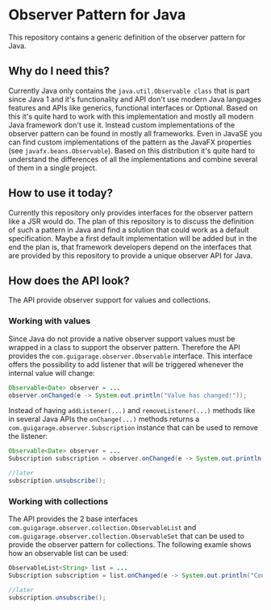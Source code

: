 # Observer Pattern for Java

This repository contains a generic definition of the observer pattern for Java.

## Why do I need this?

Currently Java only contains the `java.util.Observable class` that is part since Java 1 and it's
functionality and API don't use modern Java languages features and APIs like generics, functional
interfaces or Optional. Based on this it's quite hard to work with this implementation and mostly
all modern Java framework don't use it. Instead custom implementations of the observer pattern
can be found in mostly all frameworks. Even in JavaSE you can find custom implementations of the
pattern as the JavaFX properties (see `javafx.beans.Observable`).
Based on this distribution it's quite hard to understand the differences of all the implementations
and combine several of them in a single project. 

## How to use it today?

Currently this repository only provides interfaces for the observer pattern like a JSR would do. The
plan of this repository is to discuss the definition of such a pattern in Java and find a solution
that could work as a default specification. Maybe a first default implementation will be added but in
the end the plan is, that framework developers depend on the interfaces that are provided by this
repository to provide a unique observer API for Java.

## How does the API look?

The API provide observer support for values and collections. 

### Working with values

Since Java do not provide a native observer
support values must be wrapped in a class to support the observer pattern. Therefore the API provides the
`com.guigarage.observer.Observable` interface. This interface offers the possibility to add listener that
will be triggered whenever the internal value will change:

```java
Observable<Date> observer = ...
observer.onChanged(e -> System.out.println("Value has changed!"));
```

Instead of having `addListener(...)` and `removeListener(...)` methods like in several Java APIs the 
`onChange(...)` methods returns a `com.guigarage.observer.Subscription` instance that can be used to remove
the listener:


```java
Observable<Date> observer = ...
Subscription subscription = observer.onChanged(e -> System.out.println(e.getNewValue()));

//later
subscription.unsubscribe();
```

### Working with collections

The API provides the 2 base interfaces `com.guigarage.observer.collection.ObservableList` and
`com.guigarage.observer.collection.ObservableSet` that can be used to provide the observer pattern 
for collections. The following examle shows how an observable list can be used:

```java
ObservableList<String> list = ...
Subscription subscription = list.onChanged(e -> System.out.println("Content of list has changed"));

//later
subscription.unsubscribe();
```

